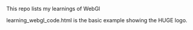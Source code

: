 This repo lists my learnings of WebGl

learning_webgl_code.html is the basic example showing the HUGE logo.